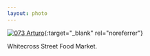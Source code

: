 ```yaml
---
layout: photo
---
```


[![073 Arturo](https://c1.staticflickr.com/1/565/20970679099_6a84c5c629_c.jpg)](https://www.flickr.com/photos/131440297@N08/20970679099/){:target="_blank" rel="noreferrer"}

Whitecross Street Food Market.
